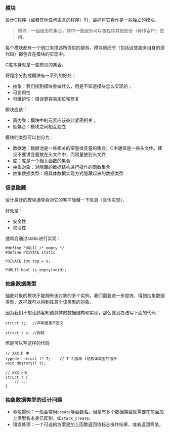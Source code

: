 <!--
author: 刘青
date: 2017-02-06
title:  程序设计
tags: 
type: note
category: clang/c_programming
status: publish
summary: 
-->

### 模块
设计C程序（或者其他任何语言的程序）时，最好将它看作是一些独立的模块。

> 模块：一组服务的集合，其中一些服务可以被程序其他部分（称作客户）使用。

每个模块都有一个借口来描述所提供的服务。模块的细节（包括这些服务自身的源代码）都包含在模块的实现中。

C库本身就是一些模块的集合。

将程序分割成模块有一系列的好处：
- 抽象：我们找到模块会做什么，但是不知道模块怎么实现的；
- 可复用性
- 可维护性：错误更容易定位和修复

模块应该：
- 高内聚：模块中的元素应该彼此紧密相关；
- 低耦合：模块之间相互独立

模块的类型可以划分为：
- 数据池：数据池是一些相关的常量或变量的集合。C中通常是一些头文件。建议不要讲变量放在头文件中，而常量放到头文件
- 库：库是一个相关函数的集合
- 抽象对象：对隐藏的数据结构进行操作的函数集合
- 抽象数据类型：将具体数据实现方式隐藏起来的数据类型


### 信息隐藏
设计良好的模块通常会对它的客户隐藏一下信息（具体实现）。

好处是：
- 安全性
- 灵活性

通常会通过static进行实现：
```
#define PUGLIC /* empty */
#define PRIVATE static

PRIVATE int top = 0;

PUBLIC bool is_empty(void);
```

### 抽象数据类型
抽象对象的模块不能拥有该对象的多个实例，我们需要进一步提炼，得到抽象数据类型，这样就可以得到任意个该类型的对象。

因为我们不想让顾客知道具体的数据结构和实现，那么就没办法写下面的代码：

```
struct t;   //声明但是不定义

struct t s; //抛错
```

但是可以写这样的代码

```
// XXX.h 中
typedef struct t* T;    // T 为指向 t结构体类型的指针
void destory(T t);

// XXX.c中
struct t {
    // ...
}
```

### 抽象数据类型的设计问题
- 命名惯例：一般会常用`create`等函数名。但是有多个数据类型就需要在前面加上类型名本身已区别，如`stack_create`;
- 错误处理：一个可选的方案是加上函数返回值标志操作结果，或者返回零值。
